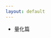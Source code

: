 ```yaml
---
layout: default
---
```


* 量化篇

<!-- <p class="rss-subscribe">subscribe <a href="{{ "/feed.xml" | prepend: site.baseurl }}">via RSS</a></p> -->
